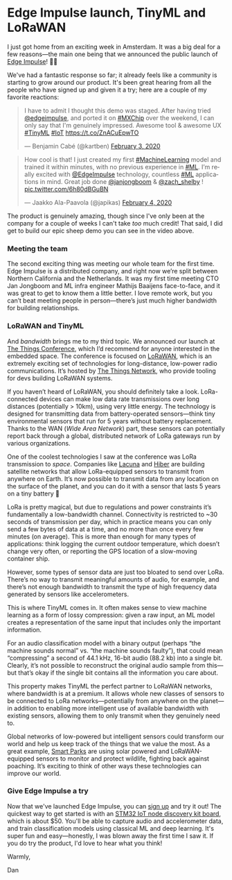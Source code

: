 # Edge Impulse launch, TinyML and LoRaWAN

I just got home from an exciting week in Amsterdam. It was a big deal for a few reasons—the main one being that we announced the public launch of [Edge Impulse](http://edgeimpulse.com)! 🥳🍾

We've had a fantastic response so far; it already feels like a community is starting to grow around our product. It's been great hearing from all the people who have signed up and given it a try; here are a couple of my favorite reactions:

<blockquote class="twitter-tweet"><p lang="en" dir="ltr">I have to admit I thought this demo was staged. After having tried <a href="https://twitter.com/EdgeImpulse?ref_src=twsrc%5Etfw">@edgeimpulse</a>, and ported it on <a href="https://twitter.com/hashtag/MXChip?src=hash&amp;ref_src=twsrc%5Etfw">#MXChip</a> over the weekend, I can only say that I&#39;m genuinely impressed. Awesome tool &amp; awesome UX <a href="https://twitter.com/hashtag/TinyML?src=hash&amp;ref_src=twsrc%5Etfw">#TinyML</a> <a href="https://twitter.com/hashtag/IoT?src=hash&amp;ref_src=twsrc%5Etfw">#IoT</a> <a href="https://t.co/ZnACuEpwTO">https://t.co/ZnACuEpwTO</a></p>&mdash; Benjamin Cabé (@kartben) <a href="https://twitter.com/kartben/status/1224382736514699264?ref_src=twsrc%5Etfw">February 3, 2020</a></blockquote> <script async src="https://platform.twitter.com/widgets.js" charset="utf-8"></script>

<blockquote class="twitter-tweet"><p lang="en" dir="ltr">How cool is that! I just created my first <a href="https://twitter.com/hashtag/MachineLearning?src=hash&amp;ref_src=twsrc%5Etfw">#MachineLearning</a> model and trained it within minutes, with no previous experience in <a href="https://twitter.com/hashtag/ML?src=hash&amp;ref_src=twsrc%5Etfw">#ML</a>. I’m really excited with <a href="https://twitter.com/EdgeImpulse?ref_src=twsrc%5Etfw">@EdgeImpulse</a> technology, countless <a href="https://twitter.com/hashtag/ML?src=hash&amp;ref_src=twsrc%5Etfw">#ML</a> applications in mind. Great job done ⁦<a href="https://twitter.com/janjongboom?ref_src=twsrc%5Etfw">@janjongboom</a>⁩ &amp; ⁦<a href="https://twitter.com/zach_shelby?ref_src=twsrc%5Etfw">@zach_shelby</a>⁩ ! <a href="https://t.co/6h80dBGuBN">pic.twitter.com/6h80dBGuBN</a></p>&mdash; Jaakko Ala-Paavola (@japikas) <a href="https://twitter.com/japikas/status/1224731746840739841?ref_src=twsrc%5Etfw">February 4, 2020</a></blockquote>

The product is genuinely amazing, though since I've only been at the company for a couple of weeks I can't take _too_ much credit! That said, I did get to build our epic sheep demo you can see in the video above.

### Meeting the team

The second exciting thing was meeting our whole team for the first time. Edge Impulse is a distributed company, and right now we’re split between Northern California and the Netherlands. It was my first time meeting CTO Jan Jongboom and ML infra engineer Mathijs Baaijens face-to-face, and it was great to get to know them a little better. I love remote work, but you can’t beat meeting people in person—there’s just much higher bandwidth for building relationships.

### LoRaWAN and TinyML

And _bandwidth_ brings me to my third topic. We announced our launch at [The Things Conference](https://www.thethingsnetwork.org/conference/), which I’d recommend for anyone interested in the embedded space. The conference is focused on [LoRaWAN](https://lora-alliance.org/about-lorawan), which is an extremely exciting set of technologies for long-distance, low-power radio communications. It’s hosted by [The Things Network](https://www.thethingsnetwork.org/), who provide tooling for devs building LoRaWAN systems.

If you haven’t heard of LoRaWAN, you should definitely take a look. LoRa-connected devices can make low data rate transmissions over long distances (potentially > 10km), using very little energy. The technology is designed for transmitting data from battery-operated sensors—think tiny environmental sensors that run for 5 years without battery replacement. Thanks to the WAN (_Wide Area Network_) part, these sensors can potentially report back through a global, distributed network of LoRa gateways run by various organizations.

One of the coolest technologies I saw at the conference was LoRa transmission to _space_. Companies like [Lacuna](https://lacuna.space/) and [Hiber](https://hiber.global/) are building satellite networks that allow LoRa-equipped sensors to transmit from anywhere on Earth. It’s now possible to transmit data from any location on the surface of the planet, and you can do it with a sensor that lasts 5 years on a tiny battery 🤯

LoRa is pretty magical, but due to regulations and power constraints it’s fundamentally a low-bandwidth channel. Connectivity is restricted to ~30 seconds of transmission per day, which in practice means you can only send a few bytes of data at a time, and no more than once every few minutes (on average). This is more than enough for many types of applications: think logging the current outdoor temperature, which doesn’t change very often, or reporting the GPS location of a slow-moving container ship.

However, some types of sensor data are just too bloated to send over LoRa. There’s no way to transmit meaningful amounts of audio, for example, and there’s not enough bandwidth to transmit the type of high frequency data generated by sensors like accelerometers.

This is where TinyML comes in. It often makes sense to view machine learning as a form of lossy compression: given a raw input, an ML model creates a representation of the same input that includes only the important information.

For an audio classification model with a binary output (perhaps “the machine sounds normal” vs. “the machine sounds faulty”), that could mean “compressing” a second of 44.1 kHz, 16-bit audio (88.2 kb) into a single bit. Clearly, it’s not possible to reconstruct the original audio sample from this—but that’s okay if the single bit contains all the information you care about.

This property makes TinyML the perfect partner to LoRaWAN networks, where bandwidth is at a premium. It allows whole new classes of sensors to be connected to LoRa networks—potentially from anywhere on the planet—in addition to enabling more intelligent use of available bandwidth with existing sensors, allowing them to only transmit when they genuinely need to.

Global networks of low-powered but intelligent sensors could transform our world and help us keep track of the things that we value the most. As a great example, [Smart Parks](https://www.smartparks.org/) are using solar powered and LoRaWAN-equipped sensors to monitor and protect wildlife, fighting back against poaching. It’s exciting to think of other ways these technologies can improve our world.

### Give Edge Impulse a try

Now that we've launched Edge Impulse, you can [sign up](http://edgeimpulse.com/) and try it out! The quickest way to get started is with an [STM32 IoT node discovery kit board](https://www.st.com/en/evaluation-tools/b-l475e-iot01a.html), which is about $50. You'll be able to capture audio and accelerometer data, and train classification models using classical ML and deep learning. It's super fun and easy—honestly, I was blown away the first time I saw it. If you do try the product, I'd love to hear what you think!

Warmly,

Dan

